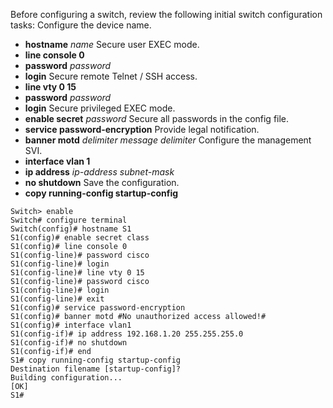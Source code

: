 Before configuring a switch, review the following initial switch configuration tasks:
Configure the device name.
- **hostname** _name_
Secure user EXEC mode.
- **line console 0**
- **password** _password_
- **login**
Secure remote Telnet / SSH access.
- **line vty 0 15**
- **password** _password_
- **login**
Secure privileged EXEC mode.
- **enable secret** _password_
Secure all passwords in the config file.
- **service password-encryption**
Provide legal notification.
- **banner motd** _delimiter message delimiter_
Configure the management SVI.
- **interface vlan 1**
- **ip address** _ip-address subnet-mask_
- **no shutdown**
Save the configuration.
- **copy running-config startup-config**
```
Switch> enable
Switch# configure terminal
Switch(config)# hostname S1
S1(config)# enable secret class
S1(config)# line console 0
S1(config-line)# password cisco
S1(config-line)# login
S1(config-line)# line vty 0 15
S1(config-line)# password cisco
S1(config-line)# login
S1(config-line)# exit
S1(config)# service password-encryption
S1(config)# banner motd #No unauthorized access allowed!#
S1(config)# interface vlan1
S1(config-if)# ip address 192.168.1.20 255.255.255.0
S1(config-if)# no shutdown
S1(config-if)# end 
S1# copy running-config startup-config
Destination filename [startup-config]?
Building configuration... 
[OK]
S1#
```
